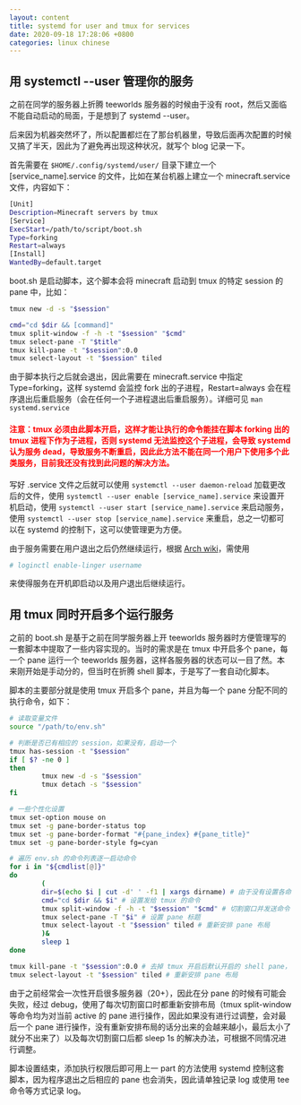 ```yaml
---
layout: content
title: systemd for user and tmux for services
date: 2020-09-18 17:28:06 +0800
categories: linux chinese
---
```


## 用 systemctl --user 管理你的服务

之前在同学的服务器上折腾 teeworlds 服务器的时候由于没有 root，然后又面临不能自动启动的局面，于是想到了 systemd --user。

后来因为机器突然坏了，所以配置都烂在了那台机器里，导致后面再次配置的时候又搞了半天，因此为了避免再出现这种状况，就写个 blog 记录一下。
<!--more-->

首先需要在 `$HOME/.config/systemd/user/` 目录下建立一个 [service_name].service 的文件，比如在某台机器上建立一个 minecraft.service 文件，内容如下：

```sh
[Unit]
Description=Minecraft servers by tmux
[Service]
ExecStart=/path/to/script/boot.sh
Type=forking
Restart=always
[Install]
WantedBy=default.target
```

boot.sh 是启动脚本，这个脚本会将 minecraft 启动到 tmux 的特定 session 的 pane 中，比如：

```sh
tmux new -d -s "$session"

cmd="cd $dir && [command]"
tmux split-window -f -h -t "$session" "$cmd"
tmux select-pane -T "$title"
tmux kill-pane -t "$session":0.0
tmux select-layout -t "$session" tiled
```

由于脚本执行之后就会退出，因此需要在 minecraft.service 中指定 Type=forking，这样 systemd 会监控 fork 出的子进程，Restart=always 会在程序退出后重启服务（会在任何一个子进程退出后重启服务）。详细可见 `man systemd.service`

#### <span style="color:red">注意：tmux 必须由此脚本开启，这样才能让执行的命令能挂在脚本 forking 出的 tmux 进程下作为子进程，否则 systemd 无法监控这个子进程，会导致 systemd 认为服务 dead，导致服务不断重启，因此此方法不能在同一个用户下使用多个此类服务，目前我还没有找到此问题的解决方法。</span>

写好 .service 文件之后就可以使用 `systemctl --user daemon-reload` 加载更改后的文件，使用 `systemctl --user enable [service_name].service` 来设置开机启动，使用 `systemctl --user start [service_name].service` 来启动服务，使用 `systemctl --user stop [service_name].service` 来重启，总之一切都可以在 systemd 的控制下，这可以使管理更为方便。

由于服务需要在用户退出之后仍然继续运行，根据 [Arch wiki](https://wiki.archlinux.org/index.php/Systemd/User#Automatic_start-up_of_systemd_user_instances)，需使用

```sh
# loginctl enable-linger username
```

来使得服务在开机即启动以及用户退出后继续运行。

## 用 tmux 同时开启多个运行服务

之前的 boot.sh 是基于之前在同学服务器上开 teeworlds 服务器时方便管理写的一套脚本中提取了一些内容实现的。当时的需求是在 tmux 中开启多个 pane，每一个 pane 运行一个 teeworlds 服务器，这样各服务器的状态可以一目了然。本来刚开始是手动分的，但当时在折腾 shell 脚本，于是写了一套自动化脚本。

脚本的主要部分就是使用 tmux 开启多个 pane，并且为每一个 pane 分配不同的执行命令，如下：

```sh
# 读取变量文件
source "/path/to/env.sh"

# 判断是否已有相应的 session，如果没有，启动一个
tmux has-session -t "$session"
if [ $? -ne 0 ]
then
        tmux new -d -s "$session"
        tmux detach -s "$session"
fi

# 一些个性化设置
tmux set-option mouse on
tmux set -g pane-border-status top
tmux set -g pane-border-format "#{pane_index} #{pane_title}"
tmux set -g pane-border-style fg=cyan

# 遍历 env.sh 的命令列表逐一启动命令
for i in "${cmdlist[@]}"
do
        (
        dir=$(echo $i | cut -d' ' -f1 | xargs dirname) # 由于没有设置各命令路径，直接通过切割的方式拿到路径
        cmd="cd $dir && $i" # 设置发给 tmux 的命令
        tmux split-window -f -h -t "$session" "$cmd" # 切割窗口并发送命令
        tmux select-pane -T "$i" # 设置 pane 标题
        tmux select-layout -t "$session" tiled # 重新安排 pane 布局
        )&
        sleep 1
done

tmux kill-pane -t "$session":0.0 # 去掉 tmux 开启后默认开启的 shell pane，可省略
tmux select-layout -t "$session" tiled # 重新安排 pane 布局
```

由于之前经常会一次性开启很多服务器（20+），因此在分 pane 的时候有可能会失败，经过 debug，使用了每次切割窗口时都重新安排布局（tmux split-window 等命令均为对当前 active 的 pane 进行操作，因此如果没有进行过调整，会对最后一个 pane 进行操作，没有重新安排布局的话分出来的会越来越小，最后太小了就分不出来了）以及每次切割窗口后都 sleep 1s 的解决办法，可根据不同情况进行调整。

脚本设置结束，添加执行权限后即可用上一 part 的方法使用 systemd 控制这套脚本，因为程序退出之后相应的 pane 也会消失，因此请单独记录 log 或使用 tee 命令等方式记录 log。
